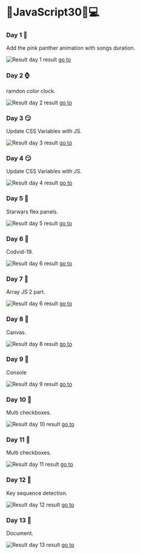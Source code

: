 # :hammer:JavaScript30:rocket::computer:

### Day 1 :tiger:
Add the pink panther animation with songs duration. 

![Result day 1](https://github.com/DavidAlejandroM/JavaScript30/blob/master/01-day/assets/img/01-day.png?raw=true)
result [go to](https://davidalejandrom.github.io/JavaScript30/01-day/index.html)


### Day 2 :watch:
ramdon color clock. 

![Result day 2](https://github.com/DavidAlejandroM/JavaScript30/blob/master/02-day/assets/img/02-day.png?raw=true)
result [go to](https://davidalejandrom.github.io/JavaScript30/02-day/index.html)


### Day 3 :smirk:
Update CSS Variables with JS. 

![Result day 3](https://github.com/DavidAlejandroM/JavaScript30/blob/master/03-day/assets/img/03-day.png?raw=true)
result [go to](https://davidalejandrom.github.io/JavaScript30/03-day/index.html)


### Day 4 :smirk:
Update CSS Variables with JS. 

![Result day 4](https://github.com/DavidAlejandroM/JavaScript30/blob/master/04-day/assets/img/04-day.png?raw=true)
result [go to](https://davidalejandrom.github.io/JavaScript30/04-day/index.html)


### Day 5 :rocket:
Starwars flex panels. 

![Result day 5](https://github.com/DavidAlejandroM/JavaScript30/blob/master/05-day/assets/img/05-day.png?raw=true)
result [go to](https://davidalejandrom.github.io/JavaScript30/05-day/index.html)


### Day 6 :rocket:
Codvid-19. 

![Result day 6](https://github.com/DavidAlejandroM/JavaScript30/blob/master/06-day/assets/img/06-day.png?raw=true)
result [go to](https://davidalejandrom.github.io/JavaScript30/06-day/index.html)


### Day 7 :rocket:
Array JS 2 part. 

![Result day 6](https://github.com/DavidAlejandroM/JavaScript30/blob/master/07-day/assets/img/day.png?raw=true)
result [go to](https://davidalejandrom.github.io/JavaScript30/07-day/index.html)


### Day 8 :rocket:
Canvas. 

![Result day 8](https://github.com/DavidAlejandroM/JavaScript30/blob/master/08-day/assets/img/day.png?raw=true)
result [go to](https://davidalejandrom.github.io/JavaScript30/08-day/index.html)


### Day 9 :rocket:
Console 

![Result day 9](https://github.com/DavidAlejandroM/JavaScript30/blob/master/09-day/assets/img/day.png?raw=true)
result [go to](https://davidalejandrom.github.io/JavaScript30/09-day/index.html)


### Day 10 :rocket:
Multi checkboxes. 

![Result day 10](https://github.com/DavidAlejandroM/JavaScript30/blob/master/10-day/assets/img/day.png?raw=true)
result [go to](https://davidalejandrom.github.io/JavaScript30/10-day/index.html)


### Day 11 :rocket:
Multi checkboxes. 

![Result day 11](https://github.com/DavidAlejandroM/JavaScript30/blob/master/11-day/assets/img/day.png?raw=true)
result [go to](https://davidalejandrom.github.io/JavaScript30/11-day/index.html)


### Day 12 :rocket:
Key sequence detection. 

![Result day 12](https://github.com/DavidAlejandroM/JavaScript30/blob/master/12-day/assets/img/day.png?raw=true)
result [go to](https://davidalejandrom.github.io/JavaScript30/12-day/index.html)


### Day 13 :rocket:
Document. 

![Result day 13](https://github.com/DavidAlejandroM/JavaScript30/blob/master/13-day/assets/img/day.png?raw=true)
result [go to](https://davidalejandrom.github.io/JavaScript30/13-day/index.html)
